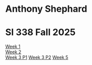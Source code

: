 # Anthony Shephard
# SI 338 Fall 2025
<a href="https://antshep-umich.github.io/wk1/">Week 1</a><br>
<a href="https://antshep-umich.github.io/wk02/rick_and_morty.html">Week 2</a><br>
<a href="https://antshep-umich.github.io/wk3/simple_css-main/basic_styling.html">Week 3 P1</a>
<a href="https://antshep-umich.github.io/wk3/birds-main/">Week 3 P2</a>
<a href="https://antshep-umich.github.io/wk5/">Week 5</a>
